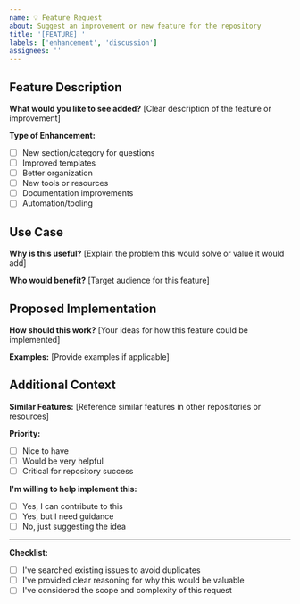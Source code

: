 ```yaml
---
name: 💡 Feature Request
about: Suggest an improvement or new feature for the repository
title: '[FEATURE] '
labels: ['enhancement', 'discussion']
assignees: ''
---
```


## Feature Description

**What would you like to see added?**
[Clear description of the feature or improvement]

**Type of Enhancement:**
- [ ] New section/category for questions
- [ ] Improved templates
- [ ] Better organization
- [ ] New tools or resources
- [ ] Documentation improvements
- [ ] Automation/tooling

## Use Case

**Why is this useful?**
[Explain the problem this would solve or value it would add]

**Who would benefit?**
[Target audience for this feature]

## Proposed Implementation

**How should this work?**
[Your ideas for how this feature could be implemented]

**Examples:**
[Provide examples if applicable]

## Additional Context

**Similar Features:**
[Reference similar features in other repositories or resources]

**Priority:**
- [ ] Nice to have
- [ ] Would be very helpful
- [ ] Critical for repository success

**I'm willing to help implement this:**
- [ ] Yes, I can contribute to this
- [ ] Yes, but I need guidance
- [ ] No, just suggesting the idea

---

**Checklist:**
- [ ] I've searched existing issues to avoid duplicates
- [ ] I've provided clear reasoning for why this would be valuable
- [ ] I've considered the scope and complexity of this request